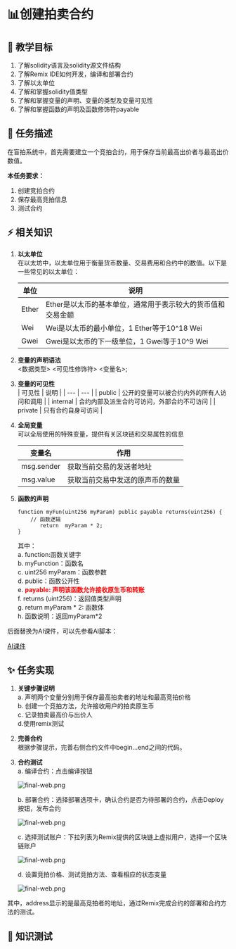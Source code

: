 # 📊创建拍卖合约

## **🚧 教学目标**

1. 了解solidity语言及solidity源文件结构
2. 了解Remix IDE如何开发，编译和部署合约
3. 了解以太单位
4. 了解和掌握solidity值类型
5. 了解和掌握变量的声明、变量的类型及变量可见性
6. 了解和掌握函数的声明及函数修饰符payable

## **💚 任务描述**

在盲拍系统中，首先需要建立一个竞拍合约，用于保存当前最高出价者与最高出价数值。

**本任务要求：**

1. 创建竞拍合约
2. 保存最高竞拍信息
3. 测试合约

## **⚡ 相关知识**  
1. **以太单位**    
    在以太坊中，以太单位用于衡量货币数量、交易费用和合约中的数值。以下是一些常见的以太单位：  

    |  单位  | 说明 |
    | --- | --- |
    | Ether | Ether是以太币的基本单位，通常用于表示较大的货币值和交易金额  |
    | Wei  | Wei是以太币的最小单位，1 Ether等于10^18 Wei |
    | Gwei  | Gwei是以太币的下一级单位，1 Gwei等于10^9 Wei  |   

2. **变量的声明语法**       
    <数据类型> <可见性修饰符> <变量名>;

3. **变量的可见性**        
    |  可见性  | 说明 |
    | --- | --- |
    | public | 公开的变量可以被合约内外的所有人访问和调用  |
    | internal  | 合约内部及派生合约可访问，外部合约不可访问 |
    | private  | 只有合约自身可访问  |  
4. **全局变量**    
    可以全局使用的特殊变量，提供有关区块链和交易属性的信息  

    |  变量名  | 作用 |
    | --- | --- |
    | msg.sender | 获取当前交易的发送者地址  |
    | msg.value  | 获取当前交易中发送的原声币的数量 |     
5. **函数的声明**  

    ```solidity  
    function myFun(uint256 myParam) public payable returns(uint256) {
        // 函数逻辑
           return  myParam * 2;      
    }
    ```   
    其中：  
    a. function:函数关键字   
    b. myFunction：函数名   
    c. uint256 myParam：函数参数    
    d. public：函数公开性  
    e. <span style="color: red;">**payable: 声明该函数允许接收原生币和转账**</span>  
    f. returns (uint256)：返回值类型声明  
    g. return  myParam * 2:  函数体    
    h. 函数说明：返回myParam*2  
 
     
后面替换为AI课件，可以先参看AI脚本：

[AI课件](https://docs.qq.com/sheet/DSmdHWWNoT25LTENl?tab=BB08J2)

## **✨ 任务实现**

1. **关键步骤说明**    
    a. 声明两个变量分别用于保存最高拍卖者的地址和最高竞拍价格  
    b. 创建一个竞拍方法，允许接收用户的拍卖原生币  
    c. 记录拍卖最高价与出价人  
    d.使用remix测试  
2. **完善合约**  
    根据步骤提示，完善右侧合约文件中begin...end之间的代码。
3. **合约测试**  
   a. 编译合约：点击编译按钮

   ![final-web.png](https://i.postimg.cc/QxzD4kDb/1.png)

   b. 部署合约：选择部署选项卡，确认合约是否为待部署的合约，点击Deploy按钮，发布合约

   ![final-web.png](https://i.postimg.cc/sgPpJ3Hv/deploy.png)

   c. 选择测试账户：下拉列表为Remix提供的区块链上虚拟用户，选择一个区块链账户

   ![final-web.png](https://i.postimg.cc/8C6KwTCw/3.png)

   d. 设置竞拍价格、测试竞拍方法、查看相应的状态变量

   ![final-web.png](https://i.postimg.cc/8PfPLPfs/4.png)

其中，address显示的是最高竞拍者的地址，通过Remix完成合约的部署和合约方法的测试。

## **🌸 知识测试**  